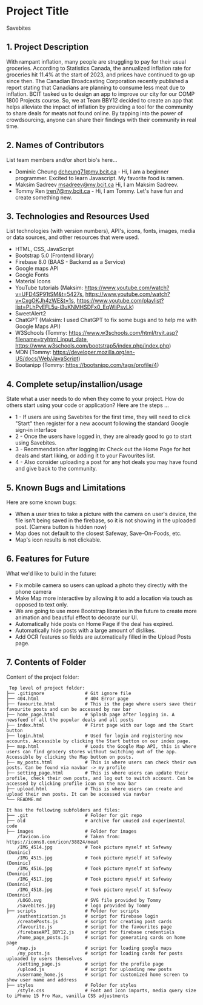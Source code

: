 # Project Title
Savebites

## 1. Project Description
With rampant inflation, many people are struggling to pay for their usual groceries. According to Statistics Canada, the annualized inflation rate for groceries hit 11.4% at the start of 2023, and prices have continued to go up since then. The Canadian Broadcasting Corporation recently published a report stating that Canadians are planning to consume less meat due to inflation. 
BCIT tasked us to design an app to improve our city for our COMP 1800 Projects course. So, we at Team BBY12 decided to create an app that helps alleviate the impact of inflation by providing a tool for the community to share deals for meats not found online. By tapping into the power of crowdsourcing, anyone can share their findings with their community in real time. 


## 2. Names of Contributors
List team members and/or short bio's here...
* Dominic Cheung dcheung71@my.bcit.ca - Hi, I am a beginner programmer. Excited to learn Javascript. My favorite food is ramen.
* Maksim Sadreev msadreev@my.bcit.ca  Hi, I am Maksim Sadreev. 
* Tommy Ren tren7@my.bcit.ca - Hi, I am Tommy. Let's have fun and create something new.
	
## 3. Technologies and Resources Used
List technologies (with version numbers), API's, icons, fonts, images, media or data sources, and other resources that were used.
* HTML, CSS, JavaScript
* Bootstrap 5.0 (Frontend library)
* Firebase 8.0 (BAAS - Backend as a Service)
* Google maps API
* Google Fonts
* Material Icons
* YouTube tutorials (Maksim: https://www.youtube.com/watch?v=UFD4SP91tSM&t=5427s, https://www.youtube.com/watch?v=CxgOKJh4zWE&t=1s, https://www.youtube.com/playlist?list=PLhPyEFL5u-i3uKNMHSDFx0_EqWiiPsvLk) 
* SweetAlert2
* ChatGPT (Maksim: I used ChatGPT to fix some bugs and to help me with Google Maps API) 
* W3Schools (Tommy: https://www.w3schools.com/html/tryit.asp?filename=tryhtml_input_date, https://www.w3schools.com/bootstrap5/index.php/index.php)
* MDN (Tommy: https://developer.mozilla.org/en-US/docs/Web/JavaScript)
* Bootanipp (Tommy: https://bootsnipp.com/tags/profile/4)


## 4. Complete setup/installion/usage
State what a user needs to do when they come to your project.  How do others start using your code or application?
Here are the steps ...
* 1 - If users are using Savebites for the first time, they will need to click "Start" then register for a new acocunt following the standard Google sign-in interface
* 2 - Once the users have logged in, they are already good to go to start using Savebites.
* 3 - Reommendation after logging in: Check out the Home Page for hot deals and start liking, or adding it to your Favourites list.
* 4 - Also consider uploading a post for any hot deals you may have found and give back to the community.


## 5. Known Bugs and Limitations
Here are some known bugs:
* When a user tries to take a picture with the camera on user's device, the file isn't being saved in the firebase, so it is not showing in the uploaded post. (Camera button is hidden now)
* Map does not default to the closest Safeway, Save-On-Foods, etc.
* Map's icon results is not clickable.


## 6. Features for Future
What we'd like to build in the future:
* Fix mobile camera so users can upload a photo they directly with the phone camera
* Make Map more interactive by allowing it to add a location via touch as opposed to text only.
* We are going to use more Bootstrap libraries in the future to create more animation and beautiful effect to decorate our UI.
* Automatically hide posts on Home Page if the deal has expired.
* Automatically hide posts with a large amount of dislikes.
* Add OCR features so fields are automatically filled in the Upload Posts page.


	
## 7. Contents of Folder
Content of the project folder:

```
 Top level of project folder: 
├── .gitignore               # Git ignore file
├── 404.html                 # 404 Error page 
├── favourite.html           # This is the page where users save their favourite posts and can be accessed by nav bar
├── home_page.html           # Splash page after logging in. A newsfeed of all the popular deals and all posts
├── index.html               # First page with our logo and the Start button
├── login.html               # Used for login and registering new accounts. Accessible by clicking the Start button on our index page.
├── map.html                 # Loads the Google Map API, this is where users can find grocery stores without switching out of the app. Accessible by clicking the Map button on posts.
├── my_posts.html            # This is where users can check their own posts. Can be found via navbar -> my profile
├── setting_page.html        # This is where users can update their profile, check their own posts, and log out to switch account. Can be accessed by clicking profile icon on the nav bar
├── upload.html              # This is where users can create and upload their own posts. It can be accessed via navbar
└── README.md

It has the following subfolders and files:
├── .git                     # Folder for git repo
├── old                      # archive for unused and experimental code
├── images                   # Folder for images
    /favicon.ico             # Taken from: https://icons8.com/icon/38824/meat
    /IMG_4514.jpg            # Took picture myself at Safeway (Dominic)
    /IMG_4515.jpg            # Took picture myself at Safeway (Dominic)
    /IMG_4516.jpg            # Took picture myself at Safeway (Dominic)
    /IMG_4517.jpg            # Took picture myself at Safeway (Dominic)
    /IMG_4518.jpg            # Took picture myself at Safeway (Dominic)
    /LOGO.svg                # SVG file provided by Tommy
    /Savebites.jpg           # logo provided by Tommy
├── scripts                  # Folder for scripts
    /authentication.js       # script for firebase login
    /createPosts.js          # script for creating post cards
    /favourite.js            # script for the favourites page
    /firebaseAPI_BBY12.js    # script for firebase credentials
    /home_page_posts.js      # script for generating cards on home page
    /map.js                  # script for loading google maps
    /my_posts.js             # script for loading cards for posts uploaded by users themselves
    /setting_page.js         # script for the profile page
    /upload.js               # script for uploading new posts
    /username_home.js        # script for customized home screen to show user name and address
├── styles                   # Folder for styles
    /style.css               # Font and Icon imports, media query size to iPhone 15 Pro Max, vanilla CSS adjustments 


```


